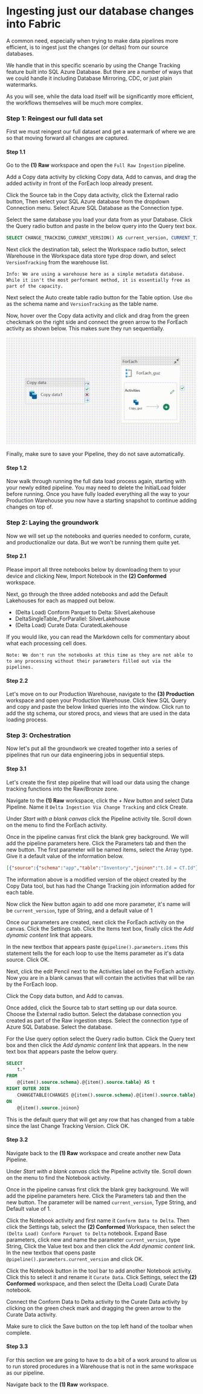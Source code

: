 # Ingesting just our database changes into Fabric
A common need, especially when trying to make data pipelines more efficient, is to ingest just the changes (or deltas) from our source databases.

We handle that in this specific scenario by using the Change Tracking feature built into SQL Azure Database. But there are a number of ways
that we could handle it including Database Mirroring, CDC, or just plain watermarks.

As you will see, while the data load itself will be significantly more efficient, the workflows themselves will be much more complex.

### Step 1: Reingest our full data set
First we must reingest our full dataset and get a watermark of where we are so that moving forward all changes are captured. 

#### Step 1.1
Go to the **(1) Raw** workspace and open the `Full Raw Ingestion` pipeline. 

Add a Copy data activity by clicking Copy data, Add to canvas, and drag the added activity in front of the ForEach loop already present.

Click the Source tab in the Copy data activity, click the External radio button, Then select your SQL Azure database from the dropdown Connection menu. Select Azure SQL Database as the Connection type. 

Select the same database you load your data from as your Database. 
Click the Query radio button and paste in the below query into the Query text box.

```sql
SELECT CHANGE_TRACKING_CURRENT_VERSION() AS current_version, CURRENT_TIMESTAMP as current_version_timestamp
```

Next click the destination tab, select the Workspace radio button, select Warehouse in the Workspace data store type drop down, and select `VersionTracking` from the warehouse list. 

    Info: We are using a warehouse here as a simple metadata database. While it isn't the most performant method, it is essentially free as part of the capacity.

Next select the Auto create table radio button for the Table option. Use `dbo` as the schema name and `VersionTracking` as the table name.

Now, hover over the Copy data activity and click and drag from the green checkmark on the right side and connect the green arrow to the ForEach activity as shown below. This makes sure they run sequentially.

![animation showing how to connect one activity to another in a pipeline](Images/ConnectDataFactoryActivities.gif)

Finally, make sure to save your Pipeline, they do not save automatically.

#### Step 1.2
Now walk through running the full data load process again, starting with your newly edited pipeline. You may need to delete the InitialLoad folder before running. Once you have fully loaded everything all the way to your Production Warehouse you now have a starting snapshot to continue adding changes on top of.

### Step 2: Laying the groundwork
Now we will set up the notebooks and queries needed to conform, curate, and productionalize our data. But we won't be running them quite yet.

#### Step 2.1
Please import all three notebooks below by downloading them to your device and clicking New, Import Notebook in the **(2) Conformed** workspace.

Next, go through the three added notebooks and add the Default Lakehouses for each as mapped out below. 
- (Delta Load) Conform Parquet to Delta: SilverLakehouse
- DeltaSingleTable_ForParallel: SilverLakehouse
- (Delta Load) Curate Data: CuratedLakehouse

If you would like, you can read the Markdown cells for commentary about what each processing cell does.

    Note: We don't run the notebooks at this time as they are not able to to any processing without their parameters filled out via the pipelines.

#### Step 2.2
Let's move on to our Production Warehouse, navigate to the **(3) Production** workspace and open your Production Warehouse. Click New SQL Query and copy and paste the below linked queries into the window. Click run to add the stg schema, our stored procs, and views that are used in the data loading process.

### Step 3: Orchestration
Now let's put all the groundwork we created together into a series of pipelines that run our data engineering jobs in sequential steps.

#### Step 3.1
Let's create the first step pipeline that will load our data using the change tracking functions into the Raw/Bronze zone. 

Navigate to the **(1) Raw** workspace, click the *+ New* button and select Data Pipeline. Name it `Delta Ingestion Via Change Tracking` and click Create. 

Under *Start with a blank canvas* click the Pipeline activity tile. Scroll down on the menu to find the ForEach activity. 

Once in the pipeline canvas first click the blank grey background. We will add the pipeline parameters here. Click the Parameters tab and then the new button. The first parameter will be named items, select the Array type. Give it a default value of the information below.

```json
[{"source":{"schema":"app","table":"Inventory","joinon":"t.Id = CT.Id"},"destination":{"fileName":"appInventory.parquet"}},{"source":{"schema":"app","table":"Kiosk","joinon":"t.Id = CT.Id"},"destination":{"fileName":"appKiosk.parquet"}},{"source":{"schema":"app","table":"PurchaseLineItems","joinon":"t.Id = CT.Id"},"destination":{"fileName":"appPurchaseLineItems.parquet"}},{"source":{"schema":"app","table":"Purchases","joinon":"t.Id = CT.Id"},"destination":{"fileName":"appPurchases.parquet"}},{"source":{"schema":"app","table":"PurchaseUser","joinon":"t.PurchasesId = CT.PurchasesId AND t.PurchasingUsersId = CT.PurchasingUsersId"},"destination":{"fileName":"appPurchaseUser.parquet"}},{"source":{"schema":"app","table":"PurchaseUserCreditCard","joinon":"t.PurchasesId = CT.PurchasesId AND t.PaymentCardsId = CT.PaymentCardsId"},"destination":{"fileName":"appPurchaseUserCreditCard.parquet"}},{"source":{"schema":"app","table":"Rentals","joinon":"t.Id = CT.Id"},"destination":{"fileName":"appRentals.parquet"}},{"source":{"schema":"app","table":"Returns","joinon":"t.Id = CT.Id"},"destination":{"fileName":"appReturns.parquet"}},{"source":{"schema":"app","table":"UserAddresses","joinon":"t.Id = CT.Id"},"destination":{"fileName":"appUserAddresses.parquet"}},{"source":{"schema":"app","table":"UserCreditCards","joinon":"t.Id = CT.Id"},"destination":{"fileName":"appUserCreditCards.parquet"}},{"source":{"schema":"app","table":"UserReviews","joinon":"t.Id = CT.Id"},"destination":{"fileName":"appUserReviews.parquet"}},{"source":{"schema":"app","table":"Users","joinon":"t.Id = CT.Id"},"destination":{"fileName":"appUsers.parquet"}},{"source":{"schema":"app","table":"UserSubscriptionStatus","joinon":"t.Id = CT.Id"},"destination":{"fileName":"appUserSubscriptionStatus.parquet"}},{"source":{"schema":"dbo","table":"actors","joinon":"t.actor_id = CT.actor_id"},"destination":{"fileName":"dboactors.parquet"}},{"source":{"schema":"dbo","table":"actorstomoviesjoin","joinon":"t.actor_id = CT.actor_id AND t.movie_id = CT.movie_id"},"destination":{"fileName":"dboactorstomoviesjoin.parquet"}},{"source":{"schema":"dbo","table":"criticreviews","joinon":"t.critic_review_id = CT.critic_review_id"},"destination":{"fileName":"dbocriticreviews.parquet"}},{"source":{"schema":"dbo","table":"directors","joinon":"t.director_id = CT.director_id"},"destination":{"fileName":"dbodirectors.parquet"}},{"source":{"schema":"dbo","table":"directorstomoviesjoin","joinon":"t.director_id = CT.director_id AND t.movie_id = CT.movie_id"},"destination":{"fileName":"dbodirectorstomoviesjoin.parquet"}},{"source":{"schema":"dbo","table":"genres","joinon":"t.genre_id = CT.genre_id"},"destination":{"fileName":"dbogenres.parquet"}},{"source":{"schema":"dbo","table":"movies","joinon":"t.movie_id = CT.movie_id"},"destination":{"fileName":"dbomovies.parquet"}}]
```

The information above is a modified version of the object created by the Copy Data tool, but has had the Change Tracking join information added for each table.

Now click the New button again to add one more parameter, it's name will be `current_version`, type of String, and a default value of 1

Once our parameters are created, next click the ForEach activity on the canvas. Click the Settings tab. Click the Items text box, finally click the *Add dynamic content* link that appears. 

In the new textbox that appears paste `@pipeline().parameters.items` this statement tells the for each loop to use the Items parameter as it's data source. Click OK.

Next, click the edit Pencil next to the Activities label on the ForEach activity. Now you are in a blank canvas that will contain the activities that will be ran by the ForEach loop.

Click the Copy data button, and Add to canvas.

Once added, click the Source tab to start setting up our data source. Choose the External radio button. Select the database connection you created as part of the Raw ingestion steps. Select the connection type of Azure SQL Database. Select the database. 

For the Use query option select the Query radio button. Click the Query text box and then click the *Add dynamic content* link that appears. In the new text box that appears paste the below query.

```sql
SELECT
    t.*
FROM
    @{item().source.schema}.@{item().source.table} AS t
RIGHT OUTER JOIN
    CHANGETABLE(CHANGES @{item().source.schema}.@{item().source.table}, @{pipeline().parameters.current_version}) AS CT
ON
    @{item().source.joinon}
```

This is the default query that will get any row that has changed from a table since the last Change Tracking Version. Click OK.

#### Step 3.2 
Navigate back to the **(1) Raw** workspace and create another new Data Pipeline. 

Under *Start with a blank canvas* click the Pipeline activity tile. Scroll down on the menu to find the Notebook activity. 

Once in the pipeline canvas first click the blank grey background. We will add the pipeline parameters here. Click the Parameters tab and then the new button. The parameter will be named `current_version`, Type String, and Default value of 1.

Click the Notebook activity and first name it `Conform Data to Delta`. Then click the Settings tab, select the **(2) Conformed** Workspace, then select the `(Delta Load) Conform Parquet to Delta` notebook. Expand Base parameters, click new and name the parameter `current_version`, type String, Click the Value text box and then click the *Add dynamic content* link. In the new textbox that opens paste `@pipeline().parameters.current_version` and click OK.

Click the Notebook button in the tool bar to add another Notebook activity. Click this to select it and rename it `Curate Data`. Click Settings, select the **(2) Conformed** workspace, and then select the (Delta Load) Curate Data notebook. 

Connect the Conform Data to Delta activity to the Curate Data activity by clicking on the green check mark and dragging the green arrow to the Curate Data activity.

Make sure to click the Save button on the top left hand of the toolbar when complete.

#### Step 3.3
For this section we are going to have to do a bit of a work around to allow us to run stored procedures in a Warehouse that is not in the same workspace as our pipeline.

Navigate back to the **(1) Raw** workspace. 